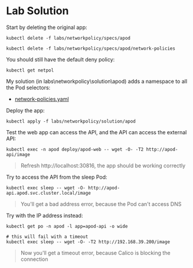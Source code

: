 # Lab Solution

Start by deleting the original app:

```
kubectl delete -f labs/networkpolicy/specs/apod

kubectl delete -f labs/networkpolicy/specs/apod/network-policies
```

You should still have the default deny policy:

```
kubectl get netpol
```

My solution (in labs\networkpolicy\solution\apod) adds a namespace to all the Pod selectors:

- [network-policies.yaml](.\solution\apod\network-policies.yaml)

Deploy the app:

```
kubectl apply -f labs/networkpolicy/solution/apod
```

Test the web app can access the API, and the API can access the external API:

```
kubectl exec -n apod deploy/apod-web -- wget -O- -T2 http://apod-api/image
```

> Refresh http://localhost:30816, the app should be working correctly

Try to access the API from the sleep Pod:

```
kubectl exec sleep -- wget -O- http://apod-api.apod.svc.cluster.local/image
```

> You'll get a bad address error, because the Pod can't access DNS

Try with the IP address instead:

```
kubectl get po -n apod -l app=apod-api -o wide

# this will fail with a timeout
kubectl exec sleep -- wget -O- -T2 http://192.168.39.200/image
```

> Now you'll get a timeout error, because Calico is blocking the connection